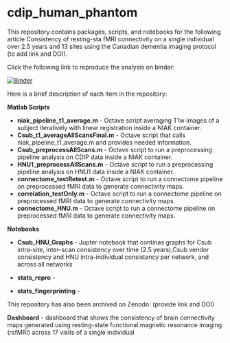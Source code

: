 # cdip_human_phantom
This repository contains packages, scripts, and notebooks for the following article Consistency of resting-sta fMRI connectivity on a single individual over 2.5 years and 13 sites using the Canadian dementia imaging protocol (to add link and DOI).

Click the following link to reproduce the analysis on binder: 

[![Binder](https://mybinder.org/badge_logo.svg)](https://mybinder.org/v2/gh/SIMEXP/cdip_human_phantom/master)


Here is a brief description of each item in the repository:

**Matlab Scripts**

* **niak_pipeline_t1_average.m** - Octave script averaging T1w images of a subject iteratively with linear registration inside a NIAK container.
* **Csub_t1_averageAllScansFinal.m** - Octave script that calls niak_pipeline_t1_average.m and provides needed information.
* **Csub_preprocessAllScans.m** - Octave script to run a preprocessing pipeline analysis on CDIP data inside a NIAK container.
* **HNU1_preprocessAllScans.m** - Octave script to run a preprocessing pipeline analysis on HNU1 data inside a NIAK container.
* **connectome_testRetest.m** - Octave script to run a connectome pipeline on preprocessed fMRI data to generate connectivity maps.
* **correlation_testOnly.m** - Octave script to run a connectome pipeline on preprocessed fMRI data to generate connectivity maps.
* **connectome_HNU.m** - Octave script to run a connectome pipeline on preprocessed fMRI data to generate connectivity maps.

**Notebooks**

* **Csub_HNU_Graphs** - Jupter notebook that continas graphs for Csub intra-site, inter-scan consistency over time (2.5 years),Csub vendor consistency and HNU intra-individual consistency per network, and across all networks

* **stats_repro** - 

* **stats_fingerprinting** - 


This repository has also been archived on Zenodo: (provide link and DOI)
 

**Dashboard** - dashboard that shows the consistency of brain connectivity maps generated using resting-state functional magnetic resonance imaging (rsfMRI) across 17 visits of a single individual
